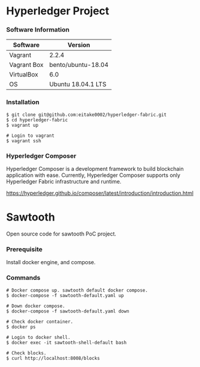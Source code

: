 # Hyperledger Project 

### Software Information

| Software    | Version            |
|-------------|--------------------|
| Vagrant     | 2.2.4              |
| Vagrant Box | bento/ubuntu-18.04 |
| VirtualBox  | 6.0                |
| OS          | Ubuntu 18.04.1 LTS |

### Installation

```
$ git clone git@github.com:eitake0002/hyperledger-fabric.git
$ cd hyperledger-fabric
$ vagrant up

# Login to vagrant
$ vagrant ssh
```

### Hyperledger Composer

Hyperledger Composer is a development framework to build blockchain application with ease. Currently, Hyperledger Composer supports only Hyperledger Fabric infrastructure and runtime. 

https://hyperledger.github.io/composer/latest/introduction/introduction.html

# Sawtooth

Open source code for sawtooth PoC project. 

### Prerequisite

Install docker engine, and compose. 

### Commands

```
# Docker compose up. sawtooth default docker compose.
$ docker-compose -f sawtooth-default.yaml up

# Down docker compose.
$ docker-compose -f sawtooth-default.yaml down

# Check docker container.
$ docker ps

# Login to docker shell.
$ docker exec -it sawtooth-shell-default bash

# Check blocks.
$ curl http://localhost:8008/blocks
```
